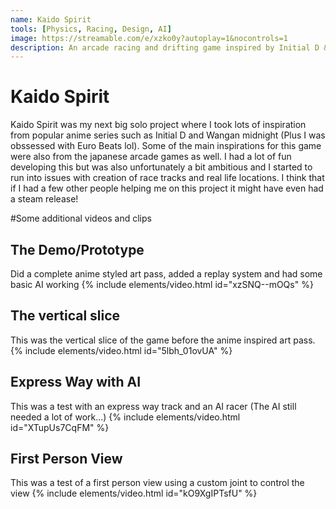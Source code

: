 ```yaml
---
name: Kaido Spirit
tools: [Physics, Racing, Design, AI]
image: https://streamable.com/e/xzko0y?autoplay=1&nocontrols=1
description: An arcade racing and drifting game inspired by Initial D & Wangan Midnight.
---
```


# Kaido Spirit

Kaido Spirit was my next big solo project where I took lots of inspiration from popular anime series such as Initial D and Wangan midnight (Plus I was obssessed with Euro Beats lol). Some of the main inspirations for this game were also from the japanese arcade games as well. I had a lot of fun developing this but was also unfortunately a bit ambitious and I started to run into issues with creation of race tracks and real life locations. I think that if I had a few other people helping me on this project it might have even had a steam release! 

#Some additional videos and clips
## The Demo/Prototype 
Did a complete anime styled art pass, added a replay system and had some basic AI working
{% include elements/video.html id="xzSNQ--mOQs" %} 

## The vertical slice 
This was the vertical slice of the game before the anime inspired art pass.
{% include elements/video.html id="5lbh_01ovUA" %}

## Express Way with AI 
This was a test with an express way track and an AI racer (The AI still needed a lot of work...)
{% include elements/video.html id="XTupUs7CqFM" %}

## First Person View
This was a test of a first person view using a custom joint to control the view 
{% include elements/video.html id="kO9XgIPTsfU" %}

